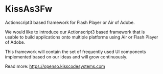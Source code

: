 # KissAs3Fw
Actionscript3 based framework for Flash Player or Air of Adobe.

 We would like to introduce our Actionscript3 based framework that is usable to build applications onto multiple platforms using Air or Flash Player of Adobe.

This framework will contain the set of frequently used UI components implemented based on our ideas and will grow continuously.

Read more: https://openso.kisscodesystems.com
